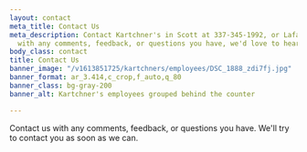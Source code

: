 ```yaml
---
layout: contact
meta_title: Contact Us
meta_description: Contact Kartchner's in Scott at 337-345-1992, or Lafayette at 337-534-4060
  with any comments, feedback, or questions you have, we'd love to hear from you!
body_class: contact
title: Contact Us
banner_image: "/v1613851725/kartchners/employees/DSC_1888_zdi7fj.jpg"
banner_format: ar_3.414,c_crop,f_auto,q_80
banner_class: bg-gray-200
banner_alt: Kartchner's employees grouped behind the counter

---
```

Contact us with any comments, feedback, or questions you have. We'll try to contact you as soon as we can.